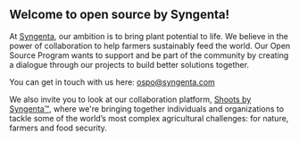 ## Welcome to open source by Syngenta!

At [Syngenta](https://www.syngenta.com/en/company/our-purpose-and-contribution), our ambition is to bring plant potential to life. We believe in the power of collaboration to help farmers sustainably feed the world. 
Our Open Source Program wants to support and be part of the community by creating a dialogue through our projects to build better solutions together.  

You can get in touch with us here: ospo@syngenta.com

We also invite you to look at our collaboration platform, [Shoots by Syngenta™](https://shootsbysyngenta.com/innovation), where we're bringing together individuals and organizations to tackle some of the world’s most complex agricultural challenges: for nature, farmers and food security.



<!--

**Here are some ideas to get you started:**

🙋‍♀️ A short introduction - what is your organization all about?
🌈 Contribution guidelines - how can the community get involved?
👩‍💻 Useful resources - where can the community find your docs? Is there anything else the community should know?
🍿 Fun facts - what does your team eat for breakfast?
🧙 Remember, you can do mighty things with the power of [Markdown](https://docs.github.com/github/writing-on-github/getting-started-with-writing-and-formatting-on-github/basic-writing-and-formatting-syntax)
-->
